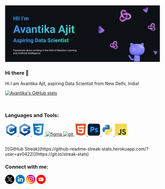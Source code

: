 [![MasterHead](https://github.com/av0422/av0422/blob/main/Banner%20github.png)](github.com/av0422)


### Hi there 👋

Hi I am Avantika Ajit, aspiring Data Scientist from New Delhi, India!
<!--
**av0422/av0422** is a ✨ _special_ ✨ repository because its `README.md` (this file) appears on your GitHub profile.

Here are some ideas to get you started:

- 🔭 I’m currently working on ...
- 🌱 I’m currently learning ...
- 👯 I’m looking to collaborate on ...
- 🤔 I’m looking for help with ...
- 💬 Ask me about ...
- 📫 How to reach me: ...
- 😄 Pronouns: ...
- ⚡ Fun fact: ...
-->

[![Avantika's GitHub stats](https://github-readme-stats.vercel.app/api?username=av0422)](https://github.com/anuraghazra/github-readme-stats)

<br>
  
<h3 align="left">Languages and Tools:</h3>
<p align="left"> <a href="https://www.cprogramming.com/" target="_blank"> <img src="https://github.com/devicons/devicon/blob/master/icons/c/c-original.svg" alt="c" width="40" height="40"/> </a> <a href="https://www.w3schools.com/cpp/" target="_blank"> <img src="https://github.com/devicons/devicon/blob/master/icons/cplusplus/cplusplus-original.svg" alt="cplusplus" width="40" height="40"/> </a> <a href="https://www.w3schools.com/css/" target="_blank"> <img src="https://github.com/devicons/devicon/blob/master/icons/css3/css3-original.svg" alt="css3" width="40" height="40"/> </a> <a href="https://www.figma.com/" target="_blank"> <img src="https://www.vectorlogo.zone/logos/figma/figma-icon.svg" alt="figma" width="40" height="40"/>  </a> <a href="https://git-scm.com/" target="_blank"> <img src="https://www.vectorlogo.zone/logos/git-scm/git-scm-icon.svg" alt="git" width="40" height="40"/> </a> <a href="https://www.w3.org/html/" target="_blank"> <img src="https://github.com/devicons/devicon/blob/master/icons/html5/html5-original.svg" alt="html5" width="40" height="40"/> </a>  <a href="https://www.photoshop.com/en" target="_blank"> <img src="https://github.com/devicons/devicon/blob/master/icons/photoshop/photoshop-original.svg" alt="photoshop" width="40" height="40"/> </a> <a href="https://www.python.org" target="_blank"> <img src="https://github.com/devicons/devicon/blob/master/icons/python/python-original.svg" alt="python" width="40" height="40"/> </a> <a href="https://learnjavascript.online/" target="_blank"> <img src="https://github.com/devicons/devicon/blob/master/icons/javascript/javascript-original.svg" alt="javascript" width="40" height="40"/> </a>  </p>

<br>
[![GitHub Streak](https://github-readme-streak-stats.herokuapp.com/?user=av0422)](https://git.io/streak-stats)


<h3 align="left">Connect with me:</h3>
<p align="left">
<a href="https://twitter.com/_avantikaajit" target="blank"><img align="center" src="https://github.com/av0422/av0422/blob/main/Icons/x.png" alt="" height="30" width="30" /></a>
<a href="https://www.linkedin.com/in/avantikaajit/" target="blank"><img align="center" src="https://github.com/av0422/av0422/blob/main/Icons/linkedin.png" title="linkedin icons" alt="" height="30" width="30" /></a>
<a href="https://www.instagram.com/avantikaajit_/" target="blank"><img align="center" src="https://github.com/av0422/av0422/blob/main/Icons/instagram.png" alt="" height="30" width="30" /></a>
<a href="[(https://www.youtube.com/channel/UCS_L8LPvBS86nW80iDqXdFw)]" target="blank"><img align="center" src="https://github.com/av0422/av0422/blob/main/Icons/youtube.png" alt="" height="30" width="30" /></a>
</p>

<br>

